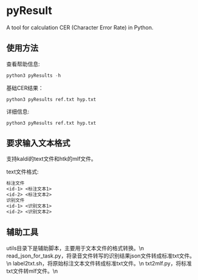 # pyResult
A tool for calculation CER (Character Error Rate) in Python.

## 使用方法

查看帮助信息:
```python
python3 pyResults -h
```

基础CER结果：
```
python3 pyResults ref.txt hyp.txt
```

详细信息:
```
python3 pyResults ref.txt hyp.txt
```

## 要求输入文本格式
支持kaldi的text文件和htk的mlf文件。

text文件格式:
```txt
标注文件
<id-1> <标注文本1>
<id-2> <标注文本2>
识别文件
<id-1> <识别文本1>
<id-2> <识别文本2>
```

## 辅助工具
utils目录下是辅助脚本，主要用于文本文件的格式转换。\n
read_json_for_task.py，将录音文件转写的识别结果json文件转成标准txt文件。\n
label2txt.sh，将原始标注文本文件转成标准txt文件。\n
txt2mlf.py，将标准txt文件转mlf文件。\n
